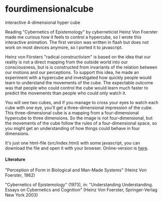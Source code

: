 # fourdimensionalcube

interactive 4-dimensional hyper cube


Reading "Cybernetics of Epistemology" by cyberneticist Heinz Von Foerster made me curious how it feels to control a hypercube, so I wrote this interactive animation. The first version was written in flash but does not work on most devices anymore, so I ported it to javascript. 

Heinz von Försters "radical constructivism" is based on the idea that our reality is not a direct mapping from the outside world into our consciousness, but is is constructed from invariants of the relation between our motions and our perceptions. To support this idea, he made an experiment with a hypercube and investigated how quickly people would learn to understand the movements of the cube. The expectable outcome was that people who could control the cube would learn much faster to predict the movements than people who could only watch it.

You will see two cubes, and if you manage to cross your eyes to watch each cube with one eye, you'll get a three-dimensional impression of the cube. This three-dimensional cube is a mapping from a four-dimensional hypercube to three dimensions. So the image is not four-dimensional, but the movements of the cube follow the rules of a four-dimensional space, so you might get an understanding of how things could behave in four dimensions. 

It's just one html-file (src/index.html) with some javascript, you can download the file and open it with your browser. Online-version is [here](http://dvde.biz/fourdimensionalcube/).

#### Literature

"Perception of Form in Biological and Man-Made Systems" (Heinz Von Foerster, 1962)

"Cybernetics of Epistemology" (1973), in: "Understanding Understanding. Essays on Cybernetics and Cognition" (Heinz Von Foerster, Springer-Verlag New York 2003)